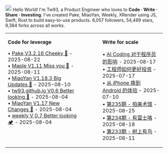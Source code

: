 <img src='https://x.tw93.fun/images/hi.gif' alt='Hi' width="20"/> Hello World! I'm Tw93, a Product Engineer who loves to **Code · Write · Share · Investing**. I've created Pake, MiaoYan, Weekly, XRender using JS, Swift, Rust to build easy-to-use products. <!-- github_stats starts -->6,057 followers, 54,489 stars, 9,384 forks<!-- github_stats ends --> across all works.

<table width="1200px" cellspacing="0" cellpadding="0" style="border: none;">
<tr>
<td width="600px" valign="top" style="border: none; padding-right: 40px;">

**Code for leverage**

<!-- recent_releases starts -->
• [Pake V3.2.16 Cheeky 🐝](https://github.com/tw93/Pake/releases/tag/V3.2.16) - 2025-08-22<br>• [Maple V1.11 Miss you 🍇](https://github.com/tw93/Maple/releases/tag/V1.11) - 2025-08-11<br>• [MiaoYan V1.18.3  Big Updates 🎉](https://github.com/tw93/MiaoYan/releases/tag/V1.18.3) - 2025-08-10<br>• [tw93.github.io V0.6 Better looking 🍓](https://github.com/tw93/tw93.github.io/releases/tag/V0.6.0) - 2025-08-04<br>• [MiaoYan V1.17 New Changes 🎉](https://github.com/tw93/MiaoYan/releases/tag/V1.17.0) - 2025-08-04<br>• [weekly V 0.7 Better looking 🏕️](https://github.com/tw93/weekly/releases/tag/V0.7.0) - 2025-08-04
<!-- recent_releases ends -->

</td>
<td width="600px" valign="top" style="border: none; padding-left: 40px;">

**Write for scale**

<!-- blog starts -->
• [AI Coding 对于程序员的影响](https://tw93.fun/2025-08-17/ai-coding.html) - 2025-08-17<br>• [工程师如何更好投资](https://tw93.fun/2025-07-17/money.html) - 2025-07-17<br>• [从 iPhone 换到 Android 的体验](https://tw93.fun/2025-07-10/android.html) - 2025-07-10<br>• [第235期 - 拍美术馆](https://weekly.tw93.fun/posts/235-%E6%8B%8D%E7%BE%8E%E6%9C%AF%E9%A6%86/) - 2025-08-25<br>• [第234期 - 有富士咯](https://weekly.tw93.fun/posts/234-%E6%9C%89%E5%AF%8C%E5%A3%AB%E5%92%AF/) - 2025-08-18<br>• [第233期 - 树上有鸟](https://weekly.tw93.fun/posts/233-%E6%A0%91%E4%B8%8A%E6%9C%89%E9%B8%9F/) - 2025-08-11
<!-- blog ends -->

</td>
</tr>
</table>
